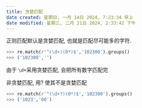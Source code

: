 ```yaml
---
title: 贪婪匹配
date created: 星期日, 一月 14日 2024, 7:23:34 早上
date modified: 星期三, 二月 21日 2024, 2:33:42 下午
---
```


正则匹配默认是贪婪匹配, 也就是匹配尽可能多的字符.
```python
>>> re.match(r'^(\d+)(0*)$','102300').groups()
>>> ('102300','')
```
由于 `\d+`采用贪婪匹配, 会把所有数字匹配完

非贪婪匹配, 用? 使其不是贪婪匹配
```python
>>> re.match(r'^(\d+?)(0*)$','102300').groups()
>>> ('1023','00')
```


